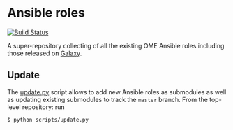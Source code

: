 Ansible roles
=============

[![Build Status](https://travis-ci.org/ome/ansible-roles.svg)](https://travis-ci.org/ome/ansible-roles)


A super-repository collecting of all the existing OME Ansible roles including
those released on [Galaxy](http://galaxy.ansible.com/openmicroscopy/).

Update
------

The [update.py](scripts/update.py) script allows to add new Ansible roles as
submodules as well as updating existing submodules to track the `master`
branch. From the top-level repository: run

    $ python scripts/update.py
